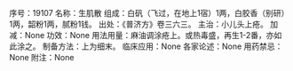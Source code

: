 序号：19107
名称：生肌散
组成：白矾（飞过，在地上1宿）1两，白胶香（别研）1两，韶粉1两，腻粉1钱。
出处：《普济方》卷三六三。
主治：小儿头上疮。
加减：None
功效：None
用法用量：麻油调涂疮上。或热毒盛，再生1-2番，亦如此涂之。
制备方法：上为细末。
临床应用：None
各家论述：None
用药禁忌：None
附注：None
